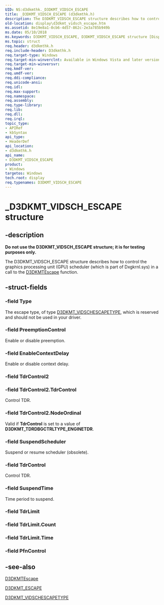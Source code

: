 ```yaml
---
UID: NS:d3dkmthk._D3DKMT_VIDSCH_ESCAPE
title: _D3DKMT_VIDSCH_ESCAPE (d3dkmthk.h)
description: The D3DKMT_VIDSCH_ESCAPE structure describes how to control the graphics processing unit (GPU) scheduler (which is part of Dxgkrnl.sys) in a call to the D3DKMTEscape function.
old-location: display\d3dkmt_vidsch_escape.htm
ms.assetid: 8e19e8a1-0cb6-4d57-862c-2e3a785b949b
ms.date: 05/10/2018
ms.keywords: D3DKMT_VIDSCH_ESCAPE, D3DKMT_VIDSCH_ESCAPE structure [Display Devices], OpenGL_Structs_d668addb-7c4a-4f07-bf9b-71ccd4a216fa.xml, _D3DKMT_VIDSCH_ESCAPE, d3dkmthk/D3DKMT_VIDSCH_ESCAPE, display.d3dkmt_vidsch_escape
ms.topic: struct
req.header: d3dkmthk.h
req.include-header: D3dkmthk.h
req.target-type: Windows
req.target-min-winverclnt: Available in Windows Vista and later versions of the Windows operating systems.
req.target-min-winversvr: 
req.kmdf-ver: 
req.umdf-ver: 
req.ddi-compliance: 
req.unicode-ansi: 
req.idl: 
req.max-support: 
req.namespace: 
req.assembly: 
req.type-library: 
req.lib: 
req.dll: 
req.irql: 
topic_type:
- APIRef
- kbSyntax
api_type:
- HeaderDef
api_location:
- d3dkmthk.h
api_name:
- D3DKMT_VIDSCH_ESCAPE
product:
- Windows
targetos: Windows
tech.root: display
req.typenames: D3DKMT_VIDSCH_ESCAPE
---
```


# _D3DKMT_VIDSCH_ESCAPE structure


## -description


<b>Do not use the D3DKMT_VIDSCH_ESCAPE structure; it is for testing purposes only.</b>

The D3DKMT_VIDSCH_ESCAPE structure describes how to control the graphics processing unit (GPU) scheduler (which is part of Dxgkrnl.sys) in a call to the <a href="https://docs.microsoft.com/windows-hardware/drivers/ddi/content/d3dkmthk/nf-d3dkmthk-d3dkmtescape">D3DKMTEscape</a> function.


## -struct-fields




### -field Type

The escape type, of type <a href="https://docs.microsoft.com/windows-hardware/drivers/ddi/content/d3dkmthk/ne-d3dkmthk-_d3dkmt_vidschescapetype">D3DKMT_VIDSCHESCAPETYPE</a>, which is reserved and should not be used in your driver.


### -field PreemptionControl

Enable or disable preemption.


### -field EnableContextDelay

Enable or disable context delay.


### -field TdrControl2


### -field TdrControl2.TdrControl

Control TDR.


### -field TdrControl2.NodeOrdinal

Valid if <b>TdrControl</b> is set to a value of <b>D3DKMT_TDRDBGCTRLTYPE_ENGINETDR</b>.


### -field SuspendScheduler

Suspend or resume scheduler (obsolete).


### -field TdrControl

Control TDR.


### -field SuspendTime

Time period to suspend.


### -field TdrLimit

 


### -field TdrLimit.Count

 


### -field TdrLimit.Time

 


### -field PfnControl

 




## -see-also




<a href="https://docs.microsoft.com/windows-hardware/drivers/ddi/content/d3dkmthk/nf-d3dkmthk-d3dkmtescape">D3DKMTEscape</a>



<a href="https://docs.microsoft.com/windows-hardware/drivers/ddi/content/d3dkmthk/ns-d3dkmthk-_d3dkmt_escape">D3DKMT_ESCAPE</a>



<a href="https://docs.microsoft.com/windows-hardware/drivers/ddi/content/d3dkmthk/ne-d3dkmthk-_d3dkmt_vidschescapetype">D3DKMT_VIDSCHESCAPETYPE</a>
 

 

